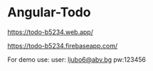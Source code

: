 # Angular-Todo

https://todo-b5234.web.app/

https://todo-b5234.firebaseapp.com/

For demo use: user: ljubo6@abv.bg  pw:123456